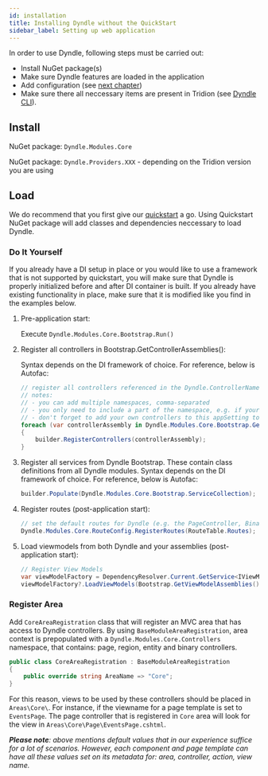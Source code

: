 ```yaml
---
id: installation
title: Installing Dyndle without the QuickStart
sidebar_label: Setting up web application
---
```


In order to use Dyndle, following steps must be carried out:

- Install NuGet package(s)
- Make sure Dyndle features are loaded in the application
- Add configuration (see [next chapter](configuration))
- Make sure there all neccessary items are present in Tridion (see [Dyndle CLI](cli)).

## Install

NuGet package: `Dyndle.Modules.Core`

NuGet package: `Dyndle.Providers.XXX` - depending on the Tridion version you are using

## Load

We do recommend that you first give our [quickstart](getting-started) a go. Using Quickstart NuGet package will add classes and dependencies neccessary to load Dyndle.

### Do It Yourself

If you already have a DI setup in place or you would like to use a framework that is not supported by quickstart, you will make sure that Dyndle is properly initialized before and after DI container is built. If you already have existing functionality in place, make sure that it is modified like you find in the examples below.

1. Pre-application start:

   Execute `Dyndle.Modules.Core.Bootstrap.Run()`

1. Register all controllers in Bootstrap.GetControllerAssemblies():

   Syntax depends on the DI framework of choice. For reference, below is Autofac:

   ```c#
   // register all controllers referenced in the Dyndle.ControllerNamespaces appSetting
   // notes:
   // - you can add multiple namespaces, comma-separated
   // - you only need to include a part of the namespace, e.g. if your controllers are in Acme.Web.Controllers, you can also configure them as 'Acme.Web'
   // - don't forget to add your own controllers to this appSetting too
   foreach (var controllerAssembly in Dyndle.Modules.Core.Bootstrap.GetControllerAssemblies())
   {
       builder.RegisterControllers(controllerAssembly);
   }
   ```

1. Register all services from Dyndle Bootstrap. These contain class definitions from all Dyndle modules. Syntax depends on the DI framework of choice. For reference, below is Autofac:

   ```c#
   builder.Populate(Dyndle.Modules.Core.Bootstrap.ServiceCollection);
   ```

1. Register routes (post-application start):

   ```c#
   // set the default routes for Dyndle (e.g. the PageController, BinaryController, etc)
   Dyndle.Modules.Core.RouteConfig.RegisterRoutes(RouteTable.Routes);
   ```

1. Load viewmodels from both Dyndle and your assemblies (post-application start):

   ```c#
   // Register View Models
   var viewModelFactory = DependencyResolver.Current.GetService<IViewModelFactory>();
   viewModelFactory?.LoadViewModels(Bootstrap.GetViewModelAssemblies());
   ```

### Register Area

Add `CoreAreaRegistration` class that will register an MVC area that has access to Dyndle controllers. By using `BaseModuleAreaRegistration`, area context is prepopulated with a `Dyndle.Modules.Core.Controllers` namespace, that contains: page, region, entity and binary controllers.

```c#
public class CoreAreaRegistration : BaseModuleAreaRegistration
{
    public override string AreaName => "Core";
}
```

For this reason, views to be used by these controllers should be placed in `Areas\Core\`. For instance, if the viewname for a page template is set to `EventsPage`. The page controller that is registered in `Core` area will look for the view in `Areas\Core\Page\EventsPage.cshtml`.

_**Please note**: above mentions default values that in our experience suffice for a lot of scenarios. However, each component and page template can have all these values set on its metadata for: area, controller, action, view name._
